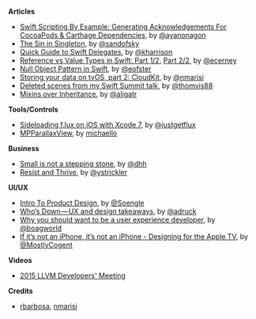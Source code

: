 **Articles** 

* [Swift Scripting By Example: Generating Acknowledgements For CocoaPods & Carthage Dependencies](http://swift.ayaka.me/posts/2015/11/5/swift-scripting-generating-acknowledgements-for-cocoapods-and-carthage-dependencies), by [@ayanonagon](https://twitter.com/ayanonagon)
* [The Sin in Singleton](https://sandofsky.com/blog/singletons.html), by [@sandofsky](https://twitter.com/sandofsky)
* [Quick Guide to Swift Delegates](http://useyourloaf.com/blog/quick-guide-to-swift-delegates.html), by [@kharrison](https://twitter.com/kharrison)
* [Reference vs Value Types in Swift: Part 1/2](http://www.raywenderlich.com/112027/reference-value-types-in-swift-part-1), [Part 2/2](http://www.raywenderlich.com/112029/reference-value-types-in-swift-part-2), by [@ecerney](https://twitter.com/ecerney)
* [Null Object Pattern in Swift](https://medium.com/swift-programming/null-object-pattern-in-swift-1b96e03b2756), by [@eofster](https://twitter.com/eofster)
* [Storing your data on tvOS, part 2: CloudKit](http://www.marisibrothers.com/2015/11/storing-your-data-on-tvos-part-2.html), by [@nmarisi](http://www.twitter.com/nmarisi)
* [Deleted scenes from my Swift Summit talk](http://www.thomasvisser.me/2015/11/08/swiftsummit-execution-context/), by [@thomvis88](https://twitter.com/thomvis88)
* [Mixins over Inheritance](http://alisoftware.github.io/swift/protocol/2015/11/08/mixins-over-inheritance/), by [@aligatr](https://twitter.com/aligatr)


**Tools/Controls**

* [Sideloading f.lux on iOS with Xcode 7](https://justgetflux.com/sideload/), by [@justgetflux](https://twitter.com/justgetflux)
* [MPParallaxView](https://github.com/DroidsOnRoids/MPParallaxView), by [michaello](https://github.com/michaello)

**Business**

* [Small is not a stepping stone](https://medium.com/@dhh/small-is-not-a-stepping-stone-dc381c5259ed), by [@dhh](https://twitter.com/dhh)
* [Resist and Thrive](https://medium.com/@ystrickler/resist-and-thrive-1d36819853ca), by [@ystrickler](https://twitter.com/ystrickler)


**UI/UX**

* [Intro To Product Design](https://medium.com/hh-design/intro-to-product-design-c2dbbc7809d3), by [@Soengle](https://twitter.com/Soengle)
* [Who’s Down — UX and design takeaways](https://medium.com/@adruck/who-s-down-ux-and-design-takeaways-435a0d37e870), by [@adruck](https://twitter.com/adruck)
* [Why you should want to be a user experience developer](https://boagworld.com/dev/why-you-should-want-to-be-a-user-experience-developer/), by [@boagworld](https://twitter.com/boagworld)
* [If it’s not an iPhone, it’s not an iPhone - Designing for the Apple TV](https://medium.com/@MostlyCogent/if-it-s-not-an-iphone-it-s-not-an-iphone-abbbcb53b4e0), by [@MostlyCogent](https://twitter.com/MostlyCogent)

**Videos**

* [2015 LLVM Developers' Meeting](https://www.youtube.com/channel/UCv2_41bSAa5Y_8BacJUZfjQ)

**Credits**

* [rbarbosa](https://github.com/rbarbosa), [nmarisi](https://github.com/nmarisi)

